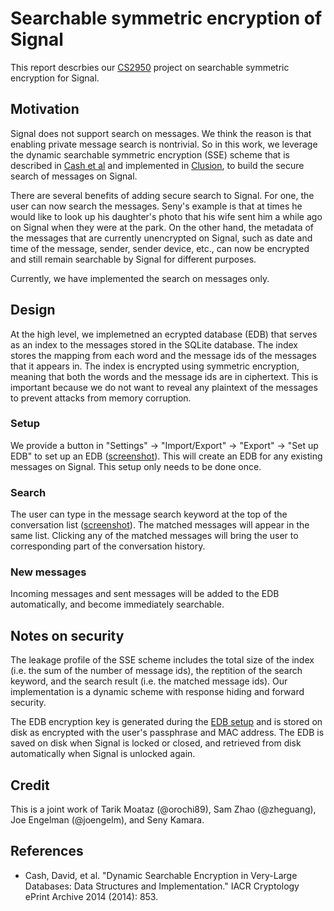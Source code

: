 # Searchable symmetric encryption of Signal
This report descrbies our [CS2950][3] project on searchable symmetric encryption for Signal.

## Motivation
Signal does not support search on messages.  We think the reason is that enabling private message search is nontrivial.  So in this work, we leverage the dynamic searchable symmetric encryption (SSE) scheme that is described in [Cash et al][1] and implemented in [Clusion][2], to build the secure search of messages on Signal.

There are several benefits of adding secure search to Signal.  For one, the user can now search the messages. Seny's example is that at times he would like to look up his daughter's photo that his wife sent him a while ago on Signal when they were at the park.  On the other hand, the metadata of the messages that are currently unencrypted on Signal, such as date and time of the message, sender, sender device, etc., can now be encrypted and still remain searchable by Signal for different purposes.

Currently, we have implemented the search on messages only.

## Design
At the high level, we implemetned an ecrypted database (EDB) that serves as an index to the messages stored in the SQLite database. The index stores the mapping from each word and the message ids of the messages that it appears in.  The index is encrypted using symmetric encryption, meaning that both the words and the message ids are in ciphertext.  This is important because we do not want to reveal any plaintext of the messages to prevent attacks from memory corruption.

### Setup
We provide a button in "Settings" -> "Import/Export" -> "Export" -> "Set up EDB" to set up an EDB ([screenshot][setup]).  This will create an EDB for any existing messages on Signal.  This setup only needs to be done once.

### Search
The user can type in the message search keyword at the top of the conversation list ([screenshot][search]).  The matched messages will appear in the same list.  Clicking any of the matched messages will bring the user to corresponding part of the conversation history.

### New messages
Incoming messages and sent messages will be added to the EDB automatically, and become immediately searchable.


## Notes on security
The leakage profile of the SSE scheme includes the total size of the index (i.e. the sum of the number of message ids), the reptition of the search keyword, and the search result (i.e. the matched message ids).  Our implementation is a dynamic scheme with response hiding and forward security.

The EDB encryption key is generated during the [EDB setup](#setup) and is stored on disk as encrypted with the user's passphrase and MAC address. The EDB is saved on disk when Signal is locked or closed, and retrieved from disk automatically when Signal is unlocked again.

[1]: internetsociety.org/sites/default/files/07_4_1.pdf
[2]: https://github.com/orochi89/Clusion
[3]: http://cs.brown.edu/~seny/2950-v/
[setup]: https://github.com/zheguang/Signal-Android/blob/master/sse/setup.png
[search]: https://github.com/zheguang/Signal-Android/blob/master/sse/search.png

## Credit
This is a joint work of Tarik Moataz (@orochi89), Sam Zhao (@zheguang), Joe Engelman (@joengelm), and Seny Kamara.

## References
* Cash, David, et al. "Dynamic Searchable Encryption in Very-Large Databases: Data Structures and Implementation." IACR Cryptology ePrint Archive 2014 (2014): 853.
